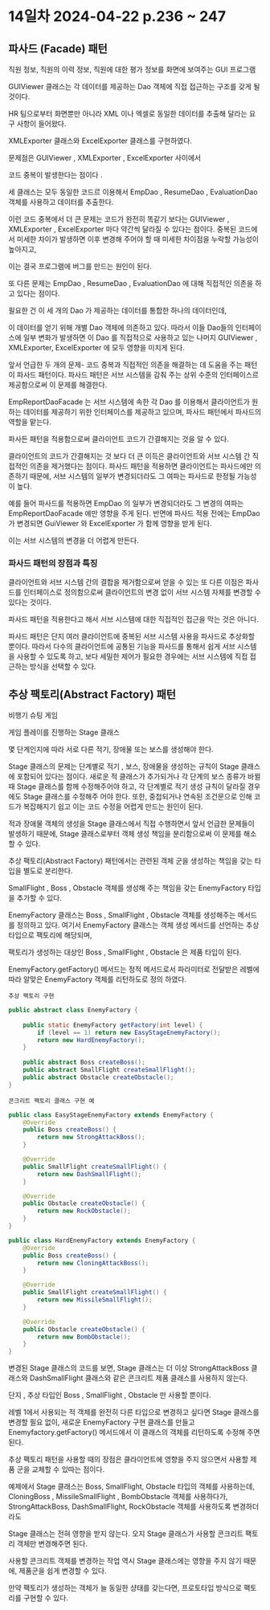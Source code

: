 # 14일차 2024-04-22  p.236 ~ 247

## 파사드 (Facade) 패턴

직원 정보, 직원의 이력 정보, 직원에 대한 평가 정보를 
화면에 보여주는 GUI 프로그램

GUIViewer 클래스는 각 데이터를 제공하는 Dao 객체에
직접 접근하는 구조를 갖게 될 것이다.

HR 팀으로부터 화면뿐만 아니라 XML 이나 엑셀로 동일한
데이터를 추출해 달라는 요구 사항이 들어왔다.

XMLExporter 클래스와 ExcelExporter 클래스를 구현하였다.

문제점은 GUIViewer , XMLExporter , ExcelExporter 사이에서

코드 중복이 발생한다는 점이다 .

세 클래스는 모두 동일한 코드르 이용해서 EmpDao , ResumeDao , EvaluationDao 객체를
사용하고 데이터를 추출한다. 

이런 코드 중복에서 더 큰 문제는 코드가 완전히 똑같기 보다는 
GUIViewer , XMLExporter , ExcelExporter 마다 
약간씩 달라질 수 있다는 점이다. 중복된 코드에서 미세한 차이가 
발생하면 이후 변경해 주어야 할 때 미세한 차이점을 누락할 가능성이 높아지고,

이는 결국 프로그램에 버그를 만드는 원인이 된다.

또 다른 문제는 EmpDao , ResumeDao , EvaluationDao 에 대해
직접적인 의존을 하고 있다는 점이다. 

필요한 건 이 세 개의 Dao 가 제공하는 데이터를 통합한 하나의 데이터인데,

이 데이터를 얻기 위해 개별 Dao 객체에 의존하고 있다. 따라서
이들 Dao들의 인터페이스에 일부 변화가 발생하면 이 Dao 를 직접적으로 사용하고 있는 
나머지 GUIViewer , XMLExporter, ExcelExporter 에 모두 영향을 미치게 된다.

앞서 언급한 두 개의 문제- 코드 중복과 직접적인 의존을 해결하는 데 도움을 주는 패턴이
파사드 패턴이다. 파사드 패턴은 서브 시스템을 감춰 주는 상위 수준의 인터페이스르 제공함으로써
이 문제를 해결한다. 

EmpReportDaoFacade 는 서브 시스템에 속한 각 Dao 를 이용해서
클라이언트가 원하는 데이터를 제공하기 위한 인터페이스를 제공하고 있으며,
파사드 패턴에서 파사드의 역할을 맡는다.

파사든 패턴을 적용함으로써 클라이언트 코드가 간결해지는 것을 알 수 있다.

클라이언트의 코드가 간결해지는 것 보다 더 큰 이득은 클라이언트와 서브 시스템 간
직접적인 의존을 제거했다는 점이다. 파사드 패턴을 적용하면
클라이언트는 파사드에만 의존하기 때문에,
서브 시스템의 일부가 변경되더라도 그 여파는 파사드로 한정될 가능성이 높다.


예를 들어 파사드를 적용하면 EmpDao 의 일부가 변경되더라도
그 변경의 여파는 EmpReportDaoFacade 에만 영향을 주게 된다.
반면에 파사드 적용 전에는 EmpDao 가 변경되면 GuiViewer 와
ExcelExporter 가 함께 영향을 받게 된다.

이는 서브 시스템의 변경을 더 어렵게 만든다. 


### 파사드 패턴의 장점과 특징

클라이언트와 서브 시스템 간의 결합을 제거함으로써 얻을 수 있는
또 다른 이점은 파사드를 인터페이스로 정의함으로써
클라이언트의 변경 없이 서브 시스템 자체를 변경할 수 있다는 것이다.

파사드 패턴을 적용한다고 해서 서브 시스템에 대한 직접적인 접근을 막는 것은 아니다.

파사드 패턴은 단지 여러 클라이언트에 중복된 서브 시스템 사용을 파사드로 추상화할 뿐이다.
따라서 다수의 클라이언트에 공통된 기능을 파사드를 통해서 쉽게 서브 시스템을 사용할 수 있도록 하고,
보다 세밀한 제어가 필요한 경우에는 서브 시스템에 직접 접근하는 방식을 선택할 수 있다.


## 추상 팩토리(Abstract Factory) 패턴

비행기 슈팅 게임

게임 플레이를 진행하는 Stage 클래스


몇 단계인지에 따라 서로 다른 적기, 장애물 또는 보스를 생성해야 한다.

Stage 클래스의 문제는 단계별로 적기 , 보스, 장애물을 생성하는 규칙이
Stage 클래스에 포함되어 있다는 점이다. 새로운 적 클래스가 추가되거나 각 단계의 보스 종류가 바뀔 때 
Stage 클래스를 함께 수정해주어야 하고, 각 단계별로 적기 생성 규칙이 달라질 경우에도
Stage 클래스를 수정해주 어야 한다. 또한, 중첩되거나 연속된 조건문으로 인해 코드가 복잡해지기 쉽고
이는 코드 수정을 어렵게 만드는 원인이 된다.

적과 장애물 객체의 생성을 Stage 클래스에서 직접 수행하면서
앞서 언급한 문제들이 발생하기 때문에, Stage 클래스로부터 객체 생성 책임을 분리함으로써 이 문제를 해소할 수 있다.

추상 팩토리(Abstract Factory) 패턴에서는 관련된 객체 군을 생성하는 책임을 갖는 타입을 별도로 분리한다.

SmallFlight , Boss , Obstacle 객체를 생성해 주는 책임을 갖는 EnemyFactory 타입을 추가할 수 있다.

EnemyFactory 클래스는 Boss , SmallFlight , Obstacle 객체를 생성해주는
메서드를 정의하고 있다.  여기서 EnemyFactory 클래스는 
객체 생성 메서드를 선언하는 추상 타입으로 팩토리에 해당되며,

팩토리가 생성하는 대상인 Boss , SmallFlight , Obstacle 은 제품 타입이 된다.

EnemyFactory.getFactory() 메서드는  정적 메서드로서
파라미터로 전달받은 레벨에 따라 알맞은 EnemyFactory 객체를
리턴하도로 정의 하였다.

`추상 팩토리 구현`

```java
public abstract class EnemyFactory {
    
    public static EnemyFactory getFactory(int level) {
        if (level == 1) return new EasyStageEnemyFactory();
        return new HardEnemyFactory();
    }
    
    public abstract Boss createBoss();
    public abstract SmallFlight createSmallFlight();
    public abstract Obstacle createObstacle();
}
```

`콘크리트 팩토리 클래스 구현 예`

```java
public class EasyStageEnemyFactory extends EnemyFactory {
    @Override
    public Boss createBoss() {
        return new StrongAttackBoss();
    }

    @Override
    public SmallFlight createSmallFlight() {
        return new DashSmallFlight();
    }

    @Override
    public Obstacle createObstacle() {
        return new RockObstacle();
    }
}
```

```java
public class HardEnemyFactory extends EnemyFactory {
    @Override
    public Boss createBoss() {
        return new CloningAttackBoss();
    }

    @Override
    public SmallFlight createSmallFlight() {
        return new MissileSmallFlight();
    }

    @Override
    public Obstacle createObstacle() {
        return new BombObstacle();
    }
}
```

변경된 Stage 클래스의 코드를 보면, Stage 클래스는
더 이상 StrongAttackBoss 클래스와 DashSmallFlight 클래스와 같은
콘크리트 제품 클래스를 사용하지 않는다.

단지 , 추상 타입인 Boss , SmallFlight , Obstacle 만 사용할 뿐이다.

레벨 1에서 사용되는 적 객체를 완전히 다른 타입으로 변경하고 싶다면
Stage 클래스를 변경할 필요 없이, 새로운 EnemyFactory 구현 클래스를 만들고
Enemyfactory.getFactory() 메서드에서 
이 클래스의 객체를 리턴하도록 수정해 주면 된다.

추상 팩토리 패턴을 사용할 때의 장점은 클라이언트에 영향을 주지 않으면서 
사용할 제품 군을 교체할 수 있따는 점이다.

예제에서 Stage 클래스는 Boss, SmallFlight, Obstacle 타입의 객체를
사용하는데, CloningBoss , MissileSmallFlight , BombObstacle 객체를 사용하다가,
StrongAttackBoss, DashSmallFlight, RockObstacle 객체를 사용하도록 변경하더라도

Stage 클래스는 전혀 영향을 받지 않는다. 
오지 Stage 클래스가 사용할 콘크리트 팩토리 객체만 변경해주면 된다.

사용할 콘크리트 객체를 변경하는 작업 역시 Stage 클래스에는
영향을 주지 않기 때문에, 제품군을 쉽게 변경할 수 있다.

만약 팩토리가 생성하는 객체가 늘 동일한 샹태를 갖는다면, 
프로토타입 방식으로 팩토리를 구현할 수 있다.